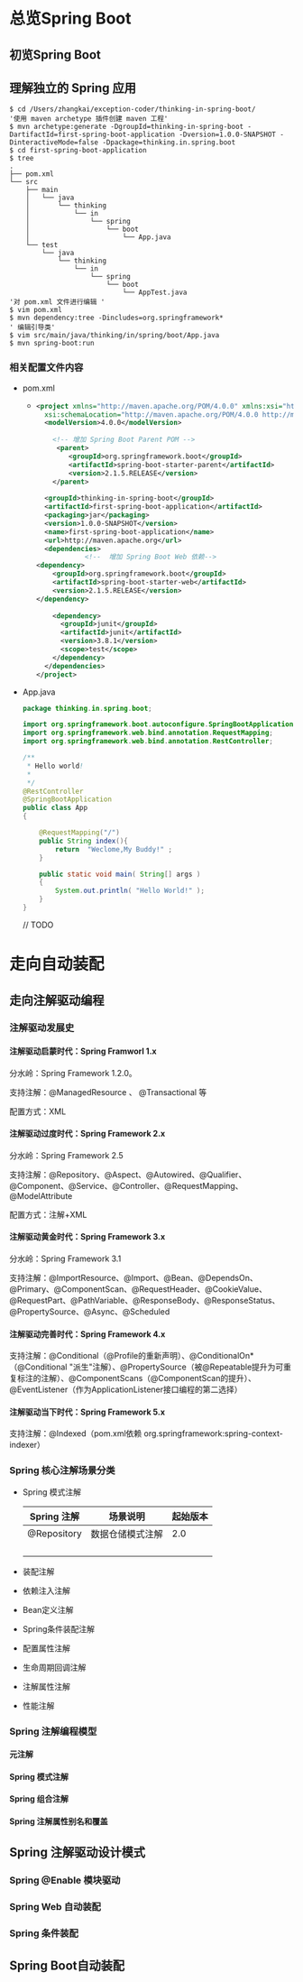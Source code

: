 # 总览Spring Boot

## 初览Spring Boot

## 理解独立的 Spring 应用 

```basic
$ cd /Users/zhangkai/exception-coder/thinking-in-spring-boot/
'使用 maven archetype 插件创建 maven 工程'
$ mvn archetype:generate -DgroupId=thinking-in-spring-boot -DartifactId=first-spring-boot-application -Dversion=1.0.0-SNAPSHOT -DinteractiveMode=false -Dpackage=thinking.in.spring.boot
$ cd first-spring-boot-application
$ tree
.
├── pom.xml
└── src
    ├── main
    │   └── java
    │       └── thinking
    │           └── in
    │               └── spring
    │                   └── boot
    │                       └── App.java
    └── test
        └── java
            └── thinking
                └── in
                    └── spring
                        └── boot
                            └── AppTest.java
'对 pom.xml 文件进行编辑 '
$ vim pom.xml
$ mvn dependency:tree -Dincludes=org.springframework*
' 编辑引导类'
$ vim src/main/java/thinking/in/spring/boot/App.java 
$ mvn spring-boot:run

```



### 相关配置文件内容

- pom.xml

  - ```xml
    <project xmlns="http://maven.apache.org/POM/4.0.0" xmlns:xsi="http://www.w3.org/2001/XMLSchema-instance"
      xsi:schemaLocation="http://maven.apache.org/POM/4.0.0 http://maven.apache.org/maven-v4_0_0.xsd">
      <modelVersion>4.0.0</modelVersion>
      
        <!-- 增加 Spring Boot Parent POM -->
         <parent>
            <groupId>org.springframework.boot</groupId>
            <artifactId>spring-boot-starter-parent</artifactId>
            <version>2.1.5.RELEASE</version>
        </parent>
      
      <groupId>thinking-in-spring-boot</groupId>
      <artifactId>first-spring-boot-application</artifactId>
      <packaging>jar</packaging>
      <version>1.0.0-SNAPSHOT</version>
      <name>first-spring-boot-application</name>
      <url>http://maven.apache.org</url>
      <dependencies>
                <!--  增加 Spring Boot Web 依赖-->
    <dependency>
        <groupId>org.springframework.boot</groupId>
        <artifactId>spring-boot-starter-web</artifactId>
        <version>2.1.5.RELEASE</version>
    </dependency>
          
        <dependency>
          <groupId>junit</groupId>
          <artifactId>junit</artifactId>
          <version>3.8.1</version>
          <scope>test</scope>
        </dependency>
      </dependencies>
    </project>
    
    
    ```



- App.java

  ```java
  package thinking.in.spring.boot;
  
  import org.springframework.boot.autoconfigure.SpringBootApplication;
  import org.springframework.web.bind.annotation.RequestMapping;
  import org.springframework.web.bind.annotation.RestController;
  
  /**
   * Hello world!
   *
   */
  @RestController
  @SpringBootApplication
  public class App 
  {
  
      @RequestMapping("/")
      public String index(){
          return  "Weclome,My Buddy!" ;
      }
  
      public static void main( String[] args )
      {
          System.out.println( "Hello World!" );
      }
  }
  
  ```

  // TODO

# 走向自动装配

## 走向注解驱动编程

### 注解驱动发展史

#### 注解驱动启蒙时代：Spring Framworl 1.x

分水岭：Spring Framework 1.2.0。

支持注解：@ManagedResource 、 @Transactional 等

配置方式：XML

#### 注解驱动过度时代：Spring Framework 2.x

分水岭：Spring Framework 2.5

支持注解：@Repository、@Aspect、@Autowired、@Qualifier、@Component、@Service、@Controller、@RequestMapping、@ModelAttribute

配置方式：注解+XML

#### 注解驱动黄金时代：Spring Framework 3.x

分水岭：Spring Framework 3.1

支持注解：@ImportResource、@Import、@Bean、@DependsOn、@Primary、@ComponentScan、@RequestHeader、@CookieValue、@RequestPart、@PathVariable、@ResponseBody、@ResponseStatus、@PropertySource、@Async、@Scheduled

#### 注解驱动完善时代：Spring Framework 4.x

支持注解：@Conditional（@Profile的重新声明）、@ConditionalOn*（@Conditional
"派生"注解）、@PropertySource（被@Repeatable提升为可重复标注的注解）、@ComponentScans（@ComponentScan的提升）、@EventListener（作为ApplicationListener接口编程的第二选择）

#### 注解驱动当下时代：Spring Framework 5.x

支持注解：@Indexed（pom.xml依赖 org.springframework:spring-context-indexer）

### Spring 核心注解场景分类

- Spring 模式注解

  | Spring 注解 | 场景说明         | 起始版本 |
  | ----------- | ---------------- | -------- |
  | @Repository | 数据仓储模式注解 | 2.0      |
  |             |                  |          |
  |             |                  |          |
  |             |                  |          |
  |             |                  |          |

  

- 装配注解
- 依赖注入注解
- Bean定义注解
- Spring条件装配注解
- 配置属性注解
- 生命周期回调注解
- 注解属性注解
- 性能注解

### Spring 注解编程模型

#### 元注解

#### Spring 模式注解

#### Spring 组合注解

#### Spring 注解属性别名和覆盖

## Spring 注解驱动设计模式

### Spring @Enable 模块驱动

### Spring Web 自动装配

### Spring 条件装配

## Spring Boot自动装配











